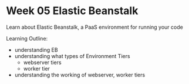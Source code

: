 # Week 05 Elastic Beanstalk

Learn about Elastic Beanstalk, a PaaS environment for running your code

Learning Outline:

- understanding EB
- understanding what types of Environment Tiers
  - webserver tiers
  - worker tier
- understanding the working of webserver, worker tiers